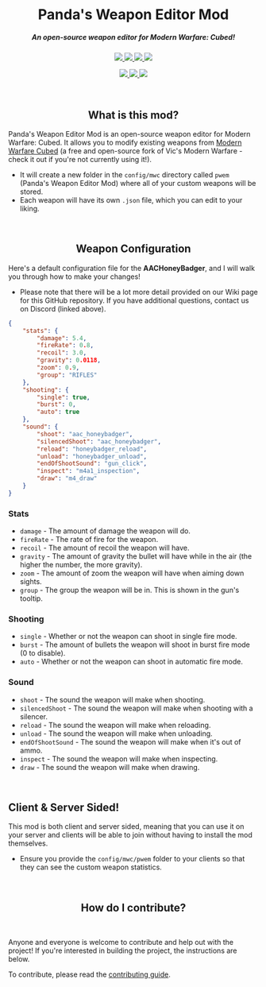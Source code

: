 <h1 align="center">Panda's Weapon Editor Mod</h1>

<h5 align="center">An open-source weapon editor for Modern Warfare: Cubed!</h5>

<p align="center">
  <a href="https://modrinth.com/mod/pwem">
    <img src="https://cdn.jsdelivr.net/npm/@intergrav/devins-badges@3/assets/cozy/available/modrinth_vector.svg">
  </a>

  <a href="https://www.curseforge.com/minecraft/mc-mods/pwem">
    <img src="https://cdn.jsdelivr.net/npm/@intergrav/devins-badges@3/assets/cozy/available/curseforge_vector.svg">
  </a>

  <a href="https://patreon.com/ModernWarfareCubed">
    <img src="https://cdn.jsdelivr.net/npm/@intergrav/devins-badges@3/assets/cozy/donate/patreon-plural_vector.svg"/>
  </a>

  <a href="https://discord.gg/k5WPk93K7b">
    <img src="https://cdn.jsdelivr.net/npm/@intergrav/devins-badges@3/assets/cozy/social/discord-plural_vector.svg">
  </a>
</p>

<p align="center">
  <a href="https://adoptium.net/temurin/releases/?version=8">
    <img src="https://cdn.jsdelivr.net/npm/@intergrav/devins-badges@3/assets/cozy/built-with/java8_vector.svg"/>
  </a>

  <a href="https://gradle.org/">
    <img src="https://cdn.jsdelivr.net/npm/@intergrav/devins-badges@3/assets/cozy/built-with/gradle_vector.svg"/>
  </a>

  <a href="http://files.minecraftforge.net/maven/net/minecraftforge/forge/index_1.12.2.html">
    <img src="https://cdn.jsdelivr.net/npm/@intergrav/devins-badges@3/assets/cozy/supported/forge_vector.svg"/>
  </a>
</p>

<br>

<h2 align="center">What is this mod?</h2>

Panda's Weapon Editor Mod is an open-source weapon editor for Modern Warfare: Cubed. It allows you to modify existing weapons from [Modern Warfare Cubed](https://github.com/Paneedah/Modern-Warfare-Cubed/) (a free and open-source fork of Vic's Modern Warfare - check it out if you're not currently using it!).

- It will create a new folder in the `config/mwc` directory called `pwem` (Panda's Weapon Editor Mod) where all of your custom weapons will be stored.
- Each weapon will have its own `.json` file, which you can edit to your liking.

<br>

<h2 align="center">Weapon Configuration</h2>

Here's a default configuration file for the **AACHoneyBadger**, and I will walk you through how to make your changes!
- Please note that there will be a lot more detail provided on our Wiki page for this GitHub repository. If you have additional questions, contact us on Discord (linked above).

```json
{
    "stats": {
        "damage": 5.4,
        "fireRate": 0.8,
        "recoil": 3.0,
        "gravity": 0.0118,
        "zoom": 0.9,
        "group": "RIFLES"
    },
    "shooting": {
        "single": true,
        "burst": 0,
        "auto": true
    },
    "sound": {
        "shoot": "aac_honeybadger",
        "silencedShoot": "aac_honeybadger",
        "reload": "honeybadger_reload",
        "unload": "honeybadger_unload",
        "endOfShootSound": "gun_click",
        "inspect": "m4a1_inspection",
        "draw": "m4_draw"
    }
}
```

### Stats
- `damage` - The amount of damage the weapon will do.
- `fireRate` - The rate of fire for the weapon.
- `recoil` - The amount of recoil the weapon will have.
- `gravity` - The amount of gravity the bullet will have while in the air (the higher the number, the more gravity).
- `zoom` - The amount of zoom the weapon will have when aiming down sights.
- `group` - The group the weapon will be in. This is shown in the gun's tooltip.

### Shooting
- `single` - Whether or not the weapon can shoot in single fire mode.
- `burst` - The amount of bullets the weapon will shoot in burst fire mode (0 to disable).
- `auto` - Whether or not the weapon can shoot in automatic fire mode.

### Sound
- `shoot` - The sound the weapon will make when shooting.
- `silencedShoot` - The sound the weapon will make when shooting with a silencer.
- `reload` - The sound the weapon will make when reloading.
- `unload` - The sound the weapon will make when unloading.
- `endOfShootSound` - The sound the weapon will make when it's out of ammo.
- `inspect` - The sound the weapon will make when inspecting.
- `draw` - The sound the weapon will make when drawing.

<br>

## Client & Server Sided!
This mod is both client and server sided, meaning that you can use it on your server and clients will be able to join without having to install the mod themselves.
- Ensure you provide the `config/mwc/pwem` folder to your clients so that they can see the custom weapon statistics.

<br>

<h2 align="center">How do I contribute?</h2>

<br>

Anyone and everyone is welcome to contribute and help out with the project! If you're interested in building the project, the instructions are below.

To contribute, please read the [contributing guide](https://github.com/Paneedah/Modern-Warfare-Cubed/blob/master/CONTRIBUTING.md).

<br>

